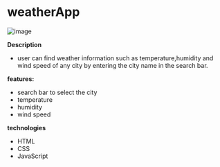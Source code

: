 # weatherApp
![image](https://github.com/seshasaivoggu/weatherApp/assets/69081425/aba21b1c-450e-4305-80e4-33095d5d811c)


**Description**
* user can find weather information such as temperature,humidity and wind speed of any city by entering the city name in the search bar.

**features:**
* search bar to select the city
* temperature
* humidity
* wind speed

**technologies**
* HTML
* CSS
* JavaScript


